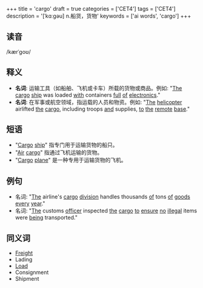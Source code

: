 +++
title = 'cargo'
draft = true
categories = ['CET4']
tags = ['CET4']
description = '[ˈkɑːgəu] n.船货，货物'
keywords = ['ai words', 'cargo']
+++

## 读音
/kærˈɡoʊ/

## 释义
- **名词**: 运输工具（如船舶、飞机或卡车）所载的货物或商品。例如: "[The](/zh/post/the/) [cargo](/zh/post/cargo/) [ship](/zh/post/ship/) was loaded [with](/zh/post/with/) containers [full](/zh/post/full/) [of](/zh/post/of/) [electronics](/zh/post/electronics/)."
- **名词**: 在军事或航空领域，指运载的人员和物资。例如: "[The](/zh/post/the/) [helicopter](/zh/post/helicopter/) airlifted [the](/zh/post/the/) [cargo](/zh/post/cargo/), including troops [and](/zh/post/and/) supplies, [to](/zh/post/to/) [the](/zh/post/the/) [remote](/zh/post/remote/) [base](/zh/post/base/)."

## 短语
- "[Cargo](/zh/post/cargo/) [ship](/zh/post/ship/)" 指专门用于运输货物的船只。
- "[Air](/zh/post/air/) [cargo](/zh/post/cargo/)" 指通过飞机运输的货物。
- "[Cargo](/zh/post/cargo/) [plane](/zh/post/plane/)" 是一种专用于运输货物的飞机。

## 例句
- 名词: "[The](/zh/post/the/) airline's [cargo](/zh/post/cargo/) [division](/zh/post/division/) handles thousands [of](/zh/post/of/) tons [of](/zh/post/of/) [goods](/zh/post/goods/) [every](/zh/post/every/) [year](/zh/post/year/)."
- 名词: "[The](/zh/post/the/) customs [officer](/zh/post/officer/) inspected [the](/zh/post/the/) [cargo](/zh/post/cargo/) [to](/zh/post/to/) [ensure](/zh/post/ensure/) [no](/zh/post/no/) [illegal](/zh/post/illegal/) items were [being](/zh/post/being/) transported."

## 同义词
- [Freight](/zh/post/freight/)
- Lading
- [Load](/zh/post/load/)
- Consignment
- Shipment
